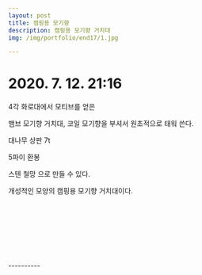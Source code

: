 ```yaml
---
layout: post
title: 캠핑용 모기향
description: 캠핑용 모기향 거치대
img: /img/portfolio/end17/1.jpg

---
```



# 2020. 7. 12. 21:16

4각 화로대에서 모티브를 얻은 

뱀브 모기향 거치대, 코일 모기향을 부셔서 원초적으로 태워 쓴다.

대나무 상판 7t

5파이 환봉

스텐 철망 으로 만들 수 있다.

개성적인 모양의 캠핑용 모기향 거치대이다.  


<div class="img_row">
<img class="col two" src="{{ site.baseurl }} /img/portfolio/end17/1.jpg" alt="" title="example image"/>
<img class="col one" src="{{ site.baseurl }} /img/portfolio/end17/2.jpg" alt="" title="example image"/>
<img class="col one" src="{{ site.baseurl }} /img/portfolio/end17/3.jpg" alt="" title="example image"/>
</div>	
<div class="img_row">
<img class="col one" src="{{ site.baseurl }} /img/portfolio/end17/4.png" alt="" title="example image"/>
<img class="col two" src="{{ site.baseurl }} /img/portfolio/end17/5.jpg" alt="" title="example image"/>
<img class="col one" src="{{ site.baseurl }} /img/portfolio/end17/6.png" alt="" title="example image"/>
</div>	
<div class="img_row">
<img class="col one" src="{{ site.baseurl }} /img/portfolio/end17/7.jpg" alt="" title="example image"/>
<img class="col one" src="{{ site.baseurl }} /img/portfolio/end17/8.jpg" alt="" title="example image"/>
<img class="col one" src="{{ site.baseurl }} /img/portfolio/end17/9.png" alt="" title="example image"/>
</div>	
<div class="img_row">
<img class="col one" src="{{ site.baseurl }} /img/portfolio/end17/7.jpg" alt="" title="example image"/>
<img class="col one" src="{{ site.baseurl }} /img/portfolio/end17/8.jpg" alt="" title="example image"/>
<img class="col one" src="{{ site.baseurl }} /img/portfolio/end17/9.jpg" alt="" title="example image"/>
</div>	
<div class="img_row">
<img class="col one" src="{{ site.baseurl }} /img/portfolio/end17/10.jpg" alt="" title="example image"/>
<img class="col one" src="{{ site.baseurl }} /img/portfolio/end17/11.jpg" alt="" title="example image"/>
<img class="col one" src="{{ site.baseurl }} /img/portfolio/end17/12.jpg" alt="" title="example image"/>
</div>	
<div class="img_row">
<img class="col one" src="{{ site.baseurl }} /img/portfolio/end17/13.jpg" alt="" title="example image"/>
<img class="col one" src="{{ site.baseurl }} /img/portfolio/end17/14.jpg" alt="" title="example image"/>


</div>	
<div class="img_row">
<img class="col two" src="{{ site.baseurl }} /img/portfolio/end17/15.png" alt="" title="example image"/>
<img class="col one" src="{{ site.baseurl }} /img/portfolio/end17/16.jpg" alt="" title="example image"/>

</div>	
----------

